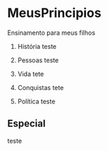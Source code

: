# MeusPrincipios
Ensinamento para meus filhos
 
 
1. História
teste

2. Pessoas
teste

3. Vida
tete

4. Conquistas
tete

5. Política
teste


## Especial
teste


